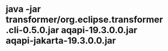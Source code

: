 # java -jar transformer/org.eclipse.transformer.cli-0.5.0.jar aqapi-19.3.0.0.jar aqapi-jakarta-19.3.0.0.jar
